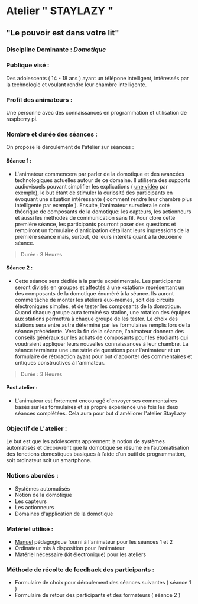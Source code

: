 # Atelier " STAYLAZY "
## "Le pouvoir est dans votre lit"

### Discipline Dominante : *Domotique* 

### Publique visé : 
Des adolescents ( 14 - 18 ans ) ayant un télépone intelligent, intéressés par la technologie et voulant rendre leur chambre intelligente.

### Profil des animateurs :  
Une personne avec des connaissances en programmation et utilisation de raspberry pi.

### Nombre et durée des séances : 

On propose le déroulement de l'atelier sur  séances : 

#### Séance 1 : 

 - L'animateur commencera par parler de la domotique et des avancées technologiques actuelles autour de ce domaine. Il utilisera des supports audiovisuels pouvant simplifier les explications ( [une vidéo](https://www.youtube.com/watch?v=iGVFW6wyY5w) par exemple), le but étant de stimuler la curiosité des participants en évoquant une situation intéressante ( comment rendre leur chambre plus intelligente par exemple ). Ensuite, l'animateur survolera le coté théorique de composants de la domotique: les capteurs, les actionneurs et aussi les méthodes de communication sans fil. Pour clore cette première séance, les participants pourront poser des questions et rempliront un formulaire d'anticipation détaillant leurs impressions de la première séance mais, surtout, de leurs intérêts quant à la deuxième séance.
 
 > Durée : 3 Heures  
 
 #### Séance 2 :  
 
- Cette séance sera dédiée à la partie expérimentale. Les participants seront divisés en groupes et affectés à une «station» représentant un des composants de la domotique énuméré à la séance. Ils auront comme tâche de monter les ateliers eux-mêmes, soit des circuits électroniques simples, et de tester les composants de la domotique. Quand chaque groupe aura terminé sa station, une rotation des équipes aux stations permettra à chaque groupe de les tester. Le choix des stations sera entre autre déterminé par les formulaires remplis lors de la séance précédente. Vers la fin de la séance, l'animateur donnera des conseils généraux sur les achats de composants pour les étudiants qui voudraient appliquer leurs nouvelles connaissances à leur chambre. La séance terminera une une série de questions pour l'animateur et un formulaire de rétroaction ayant pour but d'apporter des commentaires et critiques constructives à l'animateur.

> Durée : 3 Heures 

#### Post atelier :

- L'animateur est fortement encouragé d'envoyer ses commentaires basés sur les formulaires et sa propre expérience une fois les deux séances complétées. Cela aura pour but d'améliorer l'atelier StayLazy

### Objectif de L'atelier : 
Le but est que les adolescents apprennent la notion de systèmes automatisés et découvrent que la domotique se résume en l’automatisation des fonctions domestiques basiques à l’aide d’un outil de programmation, soit ordinateur soit un smartphone. 

### Notions abordés : 

- Systèmes automatisés 
- Notion de la domotique 
- Les capteurs 
- Les actionneurs 
- Domaines d'application de la domotique 

### Matériel utilisé : 

- [Manuel](  )  pédagogique fourni à l'animateur pour les séances 1 et 2
- Ordinateur mis à disposition pour l'animateur
- Matériel nécessaire (kit électronique) pour les ateliers

### Méthode de récolte de feedback des participants :

- Formulaire de choix pour déroulement des séances suivantes ( séance 1 ) 
- Formulaire de retour des participants et des formateurs  ( séance 2 ) 

